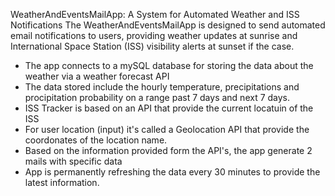 WeatherAndEventsMailApp: A System for Automated Weather and ISS Notifications
The WeatherAndEventsMailApp is designed to send automated email notifications to users, providing weather updates at sunrise and International Space Station (ISS) visibility alerts at sunset if the case. 

- The app connects to a mySQL database for storing the data about the weather via a weather forecast API
- The data stored include the hourly temperature, precipitations and procipitation probability on a range past 7 days and next 7 days.
- ISS Tracker is based on an API that provide the current locatuin of the ISS
- For user location (input) it's called a Geolocation API that provide the coordonates of the location name.
- Based on the information provided form the API's, the app generate 2 mails with specific data
- App is permanently refreshing the data every 30 minutes to provide the latest information.
